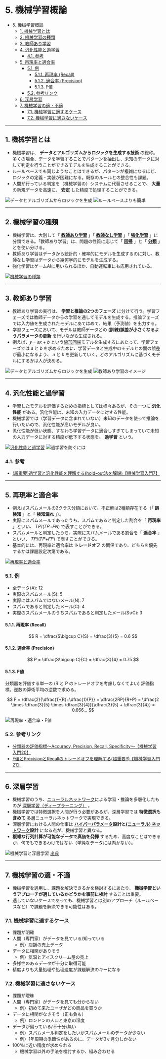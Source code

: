 # 5. 機械学習概論

- [5. 機械学習概論](#5-機械学習概論)
  - [1. 機械学習とは](#1-機械学習とは)
  - [2. 機械学習の種類](#2-機械学習の種類)
  - [3. 教師あり学習](#3-教師あり学習)
  - [4. 汎化性能と過学習](#4-汎化性能と過学習)
    - [4.1. 参考](#41-参考)
  - [5. 再現率と適合率](#5-再現率と適合率)
    - [5.1. 例](#51-例)
      - [5.1.1. 再現率 (Recall)](#511-再現率-recall)
      - [5.1.2. 適合率 (Precision)](#512-適合率-precision)
      - [5.1.3. F値](#513-f値)
    - [5.2. 参考リンク](#52-参考リンク)
  - [6. 深層学習](#6-深層学習)
  - [7. 機械学習の適・不適](#7-機械学習の適不適)
    - [7.1. 機械学習に適するケース](#71-機械学習に適するケース)
    - [7.2. 機械学習に適さないケース](#72-機械学習に適さないケース)


---


## 1. 機械学習とは

* 機械学習は、 __データとアルゴリズムからロジックを生成する技術__ の総称。多くの場合、データを学習することでパターンを抽出し、未知のデータに対して判定を行うことができるモデルを生成することができる。
* ルールベースでも同じようなことはできるが、パターンが複雑になるほど、ロジックの定義・実装が困難になる。既存のルールとの整合性も課題。
* 人間が行っている判定を（機械学習の）システムに代替させることで、 __大量__ の新規データを高速に、 __安定__ した精度で処理することができる。

![データとアルゴリズムからロジックを生成](./assets/images/logic-generation-with-data-and-algorithm.png)
![ルールベースよりも簡単](./assets/images/it-is-easier-than-rule-based-approaches.png)


---


## 2. 機械学習の種類

* 機械学習は、大別して「 __[教師あり学習](https://www.stat.go.jp/teacher/dl/pdf/c4learn/materials/fourth/dai3.pdf)__ 」「 __[教師なし学習](https://www.stat.go.jp/teacher/dl/pdf/c4learn/materials/fourth/dai4.pdf)__ 」「 __[強化学習](https://ja.wikipedia.org/wiki/%E5%BC%B7%E5%8C%96%E5%AD%A6%E7%BF%92)__ 」に分類できる。「教師あり学習」は、問題の性質に応じて「 __[回帰](https://ja.wikipedia.org/wiki/%E5%9B%9E%E5%B8%B0%E5%88%86%E6%9E%90)__ 」と「 __[分類](https://ja.wikipedia.org/wiki/%E5%88%86%E9%A1%9E_(%E7%B5%B1%E8%A8%88%E5%AD%A6))__ 」とを使い分ける。
* 教師あり学習はデータから統計的・確率的にモデルを生成するのに対し、教師なし学習はデータから幾何学的にモデルを生成する。
* 強化学習はゲームAIに用いられるほか、自動運転車にも応用されている。

<!--
| No. | 大分類 | 小分類 | 概要 | 代表的なアルゴリズム | 活用例 |
| --- | --- | --- | --- | --- | --- |
| 1-1 | 教師あり学習 | 回帰 | 入力データに対して、数値の予測を行う。 | 線形回帰, ロジスティック回帰, ニューラルネットワーク | 売上予測, 電力予測, トラフィック予測 |
| 1-2 | 教師あり学習 | 分類 | 入力データに対して、クラス分類を行う。 | SVM (サポートベクターマシン), 決定木 | 画像分類, 不正検知, スパムフィルター |
| 2 | 教師なし学習 | - | 似ているクラスタに分類する (クラスタリング) | K-means, 主成分分析 | レコメンド, 類似検索, 顧客セグメンテーション |
| 3 | 強化学習 | - | 環境に対して、取るべき行動を決定する。 | Q学習, DQN | 対戦ゲーム, ロボット制御 |
-->

[![機械学習の種類](./assets/images/types-of-machine-learning.png)](./assets/images/types-of-machine-learning.png)


---


## 3. 教師あり学習

* 教師あり学習の実行は、 __学習と推論の2つのフェーズ__ に分けて行う。学習フェーズでは教師データからの学習を通してモデルを生成する。推論フェーズでは入力値を生成されたモデルにあてはめて、結果（予測値）を出力する。
* 学習フェーズにおいて、モデルは教師データとの __(訓練)誤差が小さくなるようパラメータの更新__ を行いながら生成される。
* 例えば、𝑦 = 𝑎𝑥 + 𝑏 という[線形回帰](https://ja.wikipedia.org/wiki/%E7%B7%9A%E5%BD%A2%E5%9B%9E%E5%B8%B0)モデルを生成するにあたって、学習フェーズでは 𝑎 と 𝑏 を求めるために、学習データと生成中のモデルとの間の誤差が最小になるよう、 𝑎 と 𝑏 を更新していく。どのアルゴリズムに基づくモデルにするかは人が決める。

![データとアルゴリズムからロジックを生成](./assets/images/logic-generation-with-data-and-algorithm.png)
![教師あり学習のイメージ](./assets/images/an-image-of-supervised-learning.png)


---


## 4. 汎化性能と過学習

* 学習したモデルを評価するための指標としては様々あるが、その一つに __汎化性能__ がある。汎化性能は、未知の入力データに対する性能。
* 機械学習では（学習データに含まれていない）未知のデータを使って推論を行いたいので、汎化性能が高いモデルが良い。
* 汎化性能が低い状態、すなわち学習データに適合しすぎてしまっていて未知の入力データに対する精度が低下する状態を、 __過学習__ という。

[![汎化性能と過学習](./assets/images/overfitting-and-generalization-ability-00001.png)](./assets/images/overfitting-and-generalization-ability-00001.png)
![過学習を防ぐには](./assets/images/overfitting-and-generalization-ability-00002.png)

### 4.1. 参考

* [(超重要)過学習と汎化性能を理解する(hold-out法を解説)【機械学習入門7】](https://datawokagaku.com/holdout/)

---


## 5. 再現率と適合率

* 例えばスパムメールの2クラス分類において、不正解は2種類存在する（「 __誤検知__ 」と「 __検知漏れ__ 」）。
* 実際にスパムメールであったうち、スパムであると判定した割合を「 __再現率__ 」といい、 𝑇𝑃/(𝑇𝑃+𝐹𝑁) で表すことができる。
* スパムメールと判定したうち、実際にスパムメールである割合を「 __適合率__ 」といい、 𝑇𝑃/(𝑇𝑃+𝐹𝑃) で表すことができる。
* 基本的には、再現率と適合率は __トレードオフ__ の関係であり、どちらを優先するかは課題設定次第である。

<!--
| (混同行列) | 判定 "スパムである" | 判定 "スパムではない" |
| -- | -- | -- |
| データ "実際のスパムメール" | True Positive ( __TP__ ): 実際にスパムであり、それを __正しく__ 判定 | False Negative ( __FN__ ): 実際はスパムであるが、スパムではないと __誤って__ 判定 = __検知漏れ__ |
| データ "実際にスパムではないメール" | False Positive ( __FP__ ): 実際はスパムではないが、スパムであると __誤って__ 判定 = __誤検知__ | True Negative ( __TN__ ): 実際はスパムではなく、それを __正しく__ 判定 |
-->

[![再現率と適合率](./assets/images/precision-and-recall-00001.png)](./assets/images/precision-and-recall-00001.png)

### 5.1. 例

* 全データ(A): 12
* 実際のスパムメール(S): 5
* 実際にはスパムではないメール(N): 7
* スパムであると判定したメール(C): 4
* 実際のスパムメールのうちスパムであると判定したメール(S∪C): 3

#### 5.1.1. 再現率 (Recall)

$$
R = \dfrac{S\bigcup C}{S}
  = \dfrac{3}{5}
  = 0.6
$$

#### 5.1.2. 適合率 (Precision)

$$
P = \dfrac{S\bigcup C}{C}
  = \dfrac{3}{4}
  = 0.75
$$

#### 5.1.3. F値

分類器を評価する単一の (R と P のトレードオフを考慮しなくてよい) 評価指標。逆数の算術平均の逆数で求める。

$$
F = \dfrac{2}{\dfrac{1}{R}+\dfrac{1}{P}}
  = \dfrac{2RP}{R+P}
  = \dfrac{2 \times \dfrac{3}{5} \times \dfrac{3}{4}}{\dfrac{3}{5} + \dfrac{3}{4}}
  = 0.666...
$$

![再現率・適合率・F値](./assets/images/precision-and-recall-00002.png)

### 5.2. 参考リンク

* [分類器の評価指標〜Accuracy, Precision, Recall, Specificity〜【機械学習入門20】](https://datawokagaku.com/classifier_metrics1/)
* [F値とPrecisionとRecallのトレードオフを理解する(超重要!!)【機械学習入門21】](https://datawokagaku.com/f1score/)


---


## 6. 深層学習

* 機械学習のうち、[ニューラルネットワーク](https://ja.wikipedia.org/wiki/%E3%83%8B%E3%83%A5%E3%83%BC%E3%83%A9%E3%83%AB%E3%83%8D%E3%83%83%E3%83%88%E3%83%AF%E3%83%BC%E3%82%AF)による学習・推論を多層化したものが [深層学習（ディープラーニング）](https://ja.wikipedia.org/wiki/%E3%83%87%E3%82%A3%E3%83%BC%E3%83%97%E3%83%A9%E3%83%BC%E3%83%8B%E3%83%B3%E3%82%B0) 。
* 機械学習では特徴選択を人間が行う必要があるが、深層学習では __特徴選択も含めて__ 多層ニューラルネットワークで実現できる。
* 深層学習における人間の仕事は __[ハイパーパラメータ](https://ja.wikipedia.org/wiki/%E3%83%8F%E3%82%A4%E3%83%91%E3%83%BC%E3%83%91%E3%83%A9%E3%83%A1%E3%83%BC%E3%82%BF)設計と[(ニューラル) ネットワーク](https://ja.wikipedia.org/wiki/%E3%83%8B%E3%83%A5%E3%83%BC%E3%83%A9%E3%83%AB%E3%83%8D%E3%83%83%E3%83%88%E3%83%AF%E3%83%BC%E3%82%AF)設計__ になる点が、機械学習と異なる。
* __複雑な行列計算が可能なデータで真価を発揮__ するため、高度なことはできるが、何でもできるわけではない（単純なデータには向かない）。

![機械学習と深層学習](./assets/images/machine-learning-and-deep-learning.png)
[出典](https://semiengineering.com/deep-learning-spreads/)


---


## 7. 機械学習の適・不適

* 機械学習を適用し、課題を解決できるかを検討するにあたり、 __機械学習というアプローチが適しているかどうかを事前に検討__ することは重要。
* 適していないケースであっても、機械学習とは別のアプローチ（ルールベースなど）で課題を解決できる可能性はある。

### 7.1. 機械学習に適するケース

* 課題が明確
* 人間（専門家）がデータを見ている/知っている
    - 例）店舗の売上データ
* データに相関がありそう
    - 例）気温とアイスクリーム屋の売上
* 多様性のあるデータが十分に取得可能
* 精度よりも大量処理や処理速度が課題解決のキーになる

### 7.2. 機械学習に適さないケース

* 課題が曖昧
* 人間（専門家）がデータを見ても分からない
    - 例）初めて来たユーザがどの商品を買うか
* データに相関がなさそう（正も負も）
    - 例）ロンドンの人口と東京の湿度
* データが偏っている/不十分/無い
    - 例）スパムメール判定をしたいがスパムメールのデータが少ない
    - 例）1年周期の季節性があるのに、データが3ヶ月分しかない
* 100%に近い精度が求められる
    - 機械学習以外の手法を検討するか、組み合わせる
